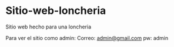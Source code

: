 # Sitio-web-loncheria
Sitio web hecho para una loncheria

Para ver el sitio como admin:
Correo: admin@gmail.com
pw: admin

